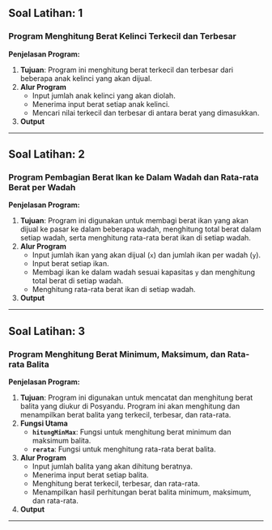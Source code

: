 ## **Soal Latihan: 1**  
### **Program Menghitung Berat Kelinci Terkecil dan Terbesar**

**Penjelasan Program:**
1. **Tujuan**: Program ini menghitung berat terkecil dan terbesar dari beberapa anak kelinci yang akan dijual. 
2. **Alur Program**
   - Input jumlah anak kelinci yang akan diolah.
   - Menerima input berat setiap anak kelinci.
   - Mencari nilai terkecil dan terbesar di antara berat yang dimasukkan.
3. **Output**

---

## **Soal Latihan: 2**  
### **Program Pembagian Berat Ikan ke Dalam Wadah dan Rata-rata Berat per Wadah**

**Penjelasan Program:**
1. **Tujuan**: Program ini digunakan untuk membagi berat ikan yang akan dijual ke pasar ke dalam beberapa wadah, menghitung total berat dalam setiap wadah, serta menghitung rata-rata berat ikan di setiap wadah.
2. **Alur Program** 
   - Input jumlah ikan yang akan dijual (`x`) dan jumlah ikan per wadah (`y`).
   - Input berat setiap ikan.
   - Membagi ikan ke dalam wadah sesuai kapasitas `y` dan menghitung total berat di setiap wadah.
   - Menghitung rata-rata berat ikan di setiap wadah.
3. **Output**

---

## **Soal Latihan: 3**  
### **Program Menghitung Berat Minimum, Maksimum, dan Rata-rata Balita**

**Penjelasan Program:**
1. **Tujuan**: Program ini digunakan untuk mencatat dan menghitung berat balita yang diukur di Posyandu. Program ini akan menghitung dan menampilkan berat balita yang terkecil, terbesar, dan rata-rata.
2. **Fungsi Utama**
   - **`hitungMinMax`**: Fungsi untuk menghitung berat minimum dan maksimum balita.
   - **`rerata`**: Fungsi untuk menghitung rata-rata berat balita.
3. **Alur Program**
   - Input jumlah balita yang akan dihitung beratnya.
   - Menerima input berat setiap balita.
   - Menghitung berat terkecil, terbesar, dan rata-rata.
   - Menampilkan hasil perhitungan berat balita minimum, maksimum, dan rata-rata.
4. **Output**

---
